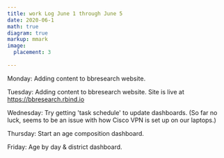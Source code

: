 ```yaml
---
title: work Log June 1 through June 5
date: 2020-06-1
math: true
diagram: true
markup: mmark
image:
  placement: 3
  
---
```


Monday: Adding content to bbresearch website. 

Tuesday: Adding content to bbresearch website. Site is live at https://bbresearch.rbind.io

Wednesday: Try getting 'task schedule' to update dashboards. (So far no luck, seems to be an issue
with how Cisco VPN is set up on our laptops.) 

Thursday: Start an age composition dashboard.

Friday: Age by day & district dashboard.

